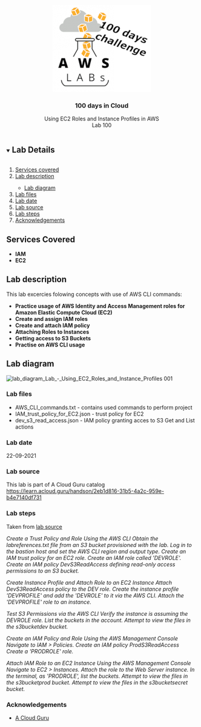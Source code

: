 <br />
<p align="center">
  <a href="https://github.com/CloudedThings/100-Days-in-Cloud">
    <img src="/images/aws-labs-logo.png" alt="Logo" width="260" height="228">
  </a>

  <h3 align="center">100 days in Cloud</h3>

  <p align="center">
    Using EC2 Roles and Instance Profiles in AWS 
    <br />
    Lab 100
    <br />
  </p>
</p>

<details open="open">
  <summary><h2 style="display: inline-block">Lab Details</h2></summary>
  <ol>
    <li><a href="#services-covered">Services covered</a>
    <li><a href="#lab-description">Lab description</a></li>
      <ul>
        <li><a href="#lab-diagram">Lab diagram</a></li>
      </ul>
    </li>
    <li><a href="#lab-files">Lab files</a></li>
    <li><a href="#lab-date">Lab date</a></li>
    <li><a href="#lab-source">Lab source</a></li>    
    <li><a href="#lab-steps">Lab steps</a></li>
    <li><a href="#acknowledgements">Acknowledgements</a></li>
  </ol>
</details>

## Services Covered
* **IAM**
* **EC2**

## Lab description
This lab excercies folowing concepts with use of AWS CLI commands:
* **Practice usage of AWS Identity and Access Management roles for Amazon Elastic Compute Cloud (EC2)**
* **Create and assign IAM roles**
* **Create and attach IAM policy**
* **Attaching Roles to Instances**
* **Getting access to S3 Buckets**
* **Practise on AWS CLI usage**

## Lab diagram
![lab_diagram_Lab_-_Using_EC2_Roles_and_Instance_Profiles 001](https://user-images.githubusercontent.com/70897432/134418386-1c7fbf47-490c-4ffe-b78f-b13a312725d8.png)

### Lab files
* AWS_CLI_commands.txt - contains used commands to perform project
* IAM_trust_policy_for_EC2.json - trust policy for EC2
* dev_s3_read_access.json - IAM policy granting acces to S3 Get and List actions

### Lab date
22-09-2021

### Lab source
This lab is part of A Cloud Guru catalog
https://learn.acloud.guru/handson/2eb1d816-31b5-4a2c-959e-b4e7140df731

### Lab steps
Taken from [lab source](https://learn.acloud.guru/handson/2eb1d816-31b5-4a2c-959e-b4e7140df731)

_Create a Trust Policy and Role Using the AWS CLI_
_Obtain the labreferences.txt file from an S3 bucket provisioned with the lab._
_Log in to the bastion host and set the AWS CLI region and output type._
_Create an IAM trust policy for an EC2 role._
_Create an IAM role called 'DEVROLE'._
_Create an IAM policy DevS3ReadAccess defining read-only access permissions to an S3 bucket._

_Create Instance Profile and Attach Role to an EC2 Instance_
_Attach DevS3ReadAccess policy to the DEV role._
_Create the instance profile 'DEVPROFILE' and add the 'DEVROLE' to it via the AWS CLI._
_Attach the 'DEVPROFILE' role to an instance._

_Test S3 Permissions via the AWS CLI_
_Verify the instance is assuming the DEVROLE role._
_List the buckets in the account._
_Attempt to view the files in the s3bucketdev bucket._

_Create an IAM Policy and Role Using the AWS Management Console_
_Navigate to IAM > Policies._
_Create an IAM policy ProdS3ReadAccess_
_Create a 'PRODROLE' role._

_Attach IAM Role to an EC2 Instance Using the AWS Management Console_
_Navigate to EC2 > Instances._
_Attach the role to the Web Server instance._
_In the terminal, as 'PRODROLE', list the buckets._
_Attempt to view the files in the s3bucketprod bucket._
_Attempt to view the files in the s3bucketsecret bucket._

### Acknowledgements
* [A Cloud Guru](https://acloudguru.com/)

